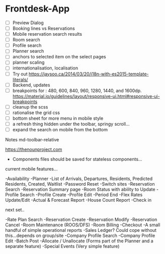 # Frontdesk-App

- [ ] Preview Dialog
- [ ] Booking lines vs Reservations
- [ ] Mobile reservation search results
- [ ] Room search
- [ ] Profile search 
- [ ] Planner search
- [ ] anchors to selected item on the select pages
- [ ] planner scaling
- [ ] internationalisation, localisation
- [ ] Try out https://jaysoo.ca/2014/03/20/i18n-with-es2015-template-literals/
- [ ] Backend, updates
- [ ] breakpoints for : 480, 600, 840, 960, 1280, 1440, and 1600dp. https://material.io/guidelines/layout/responsive-ui.html#responsive-ui-breakpoints
- [ ] cleanup the scss 
- [ ] rationalise the grid css
- [ ] bottom sheet for more menu in mobile style 
- [ ] a refresh thing hidden under the toolbar, springy scroll...
- [ ] expand the search on mobile from the bottom

Notes
md-toolbar-relative 

https://thenounproject.com
- Components files should be saved for stateless components...



current mobile features...

-Availability 
-Planner
-List of Arrivals, Departures, Residents, Predicted Residents, Created, Waitlist
-Password Reset
-Switch sites
-Reservation Search
-Reservation Summary page
-Room Status with ability to Update
-Profile Search
-Profile Create
-Profile Edit
-Period End
-Flex Rates Update/Edit
-Actual & Forecast Report
-House Count Report
-Check in

next set..

-Rate Plan Search
-Reservation Create
-Reservation Modify
-Reservation Cancel
-Room Maintenance (ROOS/DFS)
-Room Billing
-Checkout
-A small handful of simple operational reports
-Sales Ledger? Could cope without this...depends on group/site
-Company Profile Search
-Company Profile Edit
-Batch Post
-Allocate / Unallocate (Forms part of the Planner and a separate feature)
-Special Events (Very simple feature)

